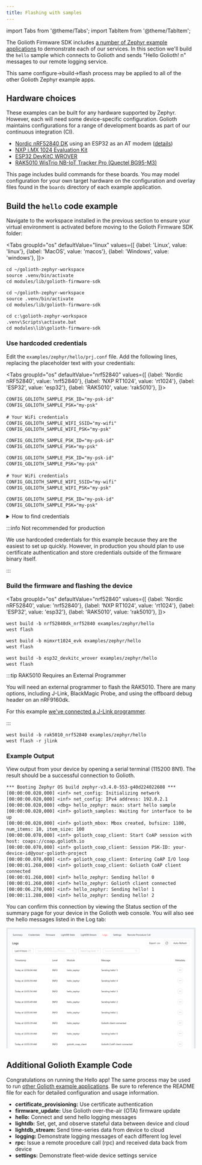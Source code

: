 ```yaml
---
title: Flashing with samples
---
```


import Tabs from '@theme/Tabs';
import TabItem from '@theme/TabItem';

The Golioth Firmware SDK includes [a number of Zephyr example
applications](https://github.com/golioth/golioth-firmware-sdk/tree/main/examples/zephyr)
to demonstrate each of our services. In this section we'll build the `hello`
sample which connects to Golioth and sends "Hello Golioth! n" messages to our
remote logging service.

This same configure&rarr;build&rarr;flash process may be applied to all of the
other Golioth Zephyr example apps.

## Hardware choices

These examples can be built for any hardware supported by Zephyr. However, each
will need some device-specific configuration. Golioth maintains configurations
for a range of development boards as part of our continuous integration (CI).

* [Nordic nRF52840
  DK](https://www.nordicsemi.com/Products/Development-hardware/nRF52840-DK)
  using an ESP32 as an AT modem
  ([details](https://github.com/golioth/golioth-firmware-sdk/tree/main/examples/zephyr/hello#nrf52840-dk--esp32-wroom-32))
* [NXP i.MX 1024 Evaluation
  Kit](https://www.nxp.com/design/design-center/development-boards/i-mx-evaluation-and-development-boards/i-mx-rt1024-evaluation-kit:MIMXRT1024-EVK)
* [ESP32 DevKitC
  WROVER](https://www.espressif.com/en/products/devkits/esp32-devkitc)
* [RAK5010 WisTrio NB-IoT Tracker Pro (Quectel
  BG95-M3)](https://docs.rakwireless.com/Product-Categories/WisTrio/RAK5010)

This page includes build commands for these boards. You may model configuration
for your own target hardware on the configuration and overlay files found in the
`boards` directory of each example application.

## Build the `hello` code example

Navigate to the workspace installed in the previous section to ensure your
virtual environment is activated before moving to the Golioth Firmware SDK
folder:

<Tabs
groupId="os"
defaultValue="linux"
values={[
{label: 'Linux', value: 'linux'},
{label: 'MacOS', value: 'macos'},
{label: 'Windows', value: 'windows'},
]}>

<TabItem value="linux">

```console
cd ~/golioth-zephyr-workspace
source .venv/bin/activate
cd modules/lib/golioth-firmware-sdk
```

</TabItem>

<TabItem value="macos">

```console
cd ~/golioth-zephyr-workspace
source .venv/bin/activate
cd modules/lib/golioth-firmware-sdk
```

</TabItem>

<TabItem value="windows">

```console
cd c:\golioth-zephyr-workspace
.venv\Scripts\activate.bat
cd modules\lib\golioth-firmware-sdk
```

</TabItem>
</Tabs>

### Use hardcoded credentials

Edit the `examples/zephyr/hello/prj.conf` file. Add the following lines,
replacing the placeholder text with your credentials:

<Tabs
groupId="os"
defaultValue="nrf52840"
values={[
{label: 'Nordic nRF52840', value: 'nrf52840'},
{label: 'NXP RT1024', value: 'rt1024'},
{label: 'ESP32', value: 'esp32'},
{label: 'RAK5010', value: 'rak5010'},
]}>

<TabItem value="nrf52840">

```config title="examples/zephyr/hello/prj.conf"
CONFIG_GOLIOTH_SAMPLE_PSK_ID="my-psk-id"
CONFIG_GOLIOTH_SAMPLE_PSK="my-psk"

# Your WiFi credentials
CONFIG_GOLIOTH_SAMPLE_WIFI_SSID="my-wifi"
CONFIG_GOLIOTH_SAMPLE_WIFI_PSK="my-psk"
```
</TabItem>

<TabItem value="rt1024">

```config title="examples/zephyr/hello/prj.conf"
CONFIG_GOLIOTH_SAMPLE_PSK_ID="my-psk-id"
CONFIG_GOLIOTH_SAMPLE_PSK="my-psk"
```
</TabItem>

<TabItem value="esp32">

```config title="examples/zephyr/hello/prj.conf"
CONFIG_GOLIOTH_SAMPLE_PSK_ID="my-psk-id"
CONFIG_GOLIOTH_SAMPLE_PSK="my-psk"

# Your WiFi credentials
CONFIG_GOLIOTH_SAMPLE_WIFI_SSID="my-wifi"
CONFIG_GOLIOTH_SAMPLE_WIFI_PSK="my-psk"
```
</TabItem>

<TabItem value="rak5010">

```config title="examples/zephyr/hello/prj.conf"
CONFIG_GOLIOTH_SAMPLE_PSK_ID="my-psk-id"
CONFIG_GOLIOTH_SAMPLE_PSK="my-psk"
```
</TabItem>
</Tabs>

<details>
  <summary>How to find credentials</summary>

You must set Golioth credentials (and if necessary, WiFi credentials) for the
example to authenticate with Golioth. For these granular examples we will use
hardcoded credentials.

![Golioth Console device
credentials](../../../assets/gettingstarted-console-deviceview-credentialspanel.png)

* Golioth credentials are available in the `Credentials` tab for your device
    * Open the Golioth Console
    * Select `Devices` on  the left sidebar and choose your device from the
      resulting list
    * Click on the `Credentials` tab and copy your `PSK-ID` and `PSK`
* If your device connects via WiFi, you will need the `SSID` and `PSK` of your
  wireless access point.
</details>


:::info Not recommended for production

We use hardcoded credentials for this example because they are the easiest to
set up quickly. However, in production you should plan to use certificate
authentication and store credentials outside of the firmware binary itself.

:::

### Build the firmware and flashing the device

<Tabs
groupId="os"
defaultValue="nrf52840"
values={[
{label: 'Nordic nRF52840', value: 'nrf52840'},
{label: 'NXP RT1024', value: 'rt1024'},
{label: 'ESP32', value: 'esp32'},
{label: 'RAK5010', value: 'rak5010'},
]}>

<TabItem value="nrf52840">

```console
west build -b nrf52840dk_nrf52840 examples/zephyr/hello
west flash
```
</TabItem>

<TabItem value="rt1024">

```console
west build -b mimxrt1024_evk examples/zephyr/hello
west flash
```
</TabItem>

<TabItem value="esp32">

```console
west build -b esp32_devkitc_wrover examples/zephyr/hello
west flash
```
</TabItem>

<TabItem value="rak5010">

:::tip RAK5010 Requires an External Programmer

You will need an external programmer to flash the RAK5010. There are many
options, including J-Link, BlackMagic Probe, and using the offboard debug header
on an nRF9160dk.

For this example [we've connected a J-Link
programmer](https://docs.rakwireless.com/Product-Categories/WisTrio/RAK5010/Quickstart/#through-j-link-rtt-viewer).

:::

```console
west build -b rak5010_nrf52840 examples/zephyr/hello
west flash -r jlink
```
</TabItem>
</Tabs>

### Example Output

View output from your device by opening a serial terminal (115200 8N1). The
result should be a successful connection to Golioth.

```console
*** Booting Zephyr OS build zephyr-v3.4.0-553-g40d224022608 ***
[00:00:00.020,000] <inf> net_config: Initializing network
[00:00:00.020,000] <inf> net_config: IPv4 address: 192.0.2.1
[00:00:00.020,000] <dbg> hello_zephyr: main: start hello sample
[00:00:00.020,000] <inf> golioth_samples: Waiting for interface to be up
[00:00:00.020,000] <inf> golioth_mbox: Mbox created, bufsize: 1100, num_items: 10, item_size: 100
[00:00:00.070,000] <inf> golioth_coap_client: Start CoAP session with host: coaps://coap.golioth.io
[00:00:00.070,000] <inf> golioth_coap_client: Session PSK-ID: your-device-id@your-golioth-project
[00:00:00.070,000] <inf> golioth_coap_client: Entering CoAP I/O loop
[00:00:01.260,000] <inf> golioth_coap_client: Golioth CoAP client connected
[00:00:01.260,000] <inf> hello_zephyr: Sending hello! 0
[00:00:01.260,000] <inf> hello_zephyr: Golioth client connected
[00:00:06.270,000] <inf> hello_zephyr: Sending hello! 1
[00:00:11.280,000] <inf> hello_zephyr: Sending hello! 2
```

You can confirm this connection by viewing the Status section of the summary
page for your device in the Golioth web console. You will also see the hello
messages listed in the Log tab:

![Golioth web console log messages](../assets/golioth-console-hello-log-messages.png)

## Additional Golioth Example Code

Congratulations on running the Hello app! The same process may be used to run
[other Golioth example
applications](https://github.com/golioth/golioth-firmware-sdk/tree/main/examples/zephyr).
Be sure to reference the README file for each for detailed configuration and
usage information.

* **certificate_provisioning:** Use certificate authentication
* **firmware_update:** Use Golioth over-the-air (OTA) firmware update
* **hello:** Connect and send hello logging messages
* **lightdb:** Set, get, and observe stateful data between device and cloud
* **lightdb_stream:** Send time-series data from device to cloud
* **logging:** Demonstrate logging messages of each different log level
* **rpc:** Issue a remote procedure call (rpc) and received data back from device
* **settings:** Demonstrate fleet-wide device settings service
